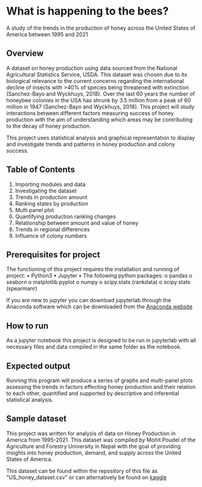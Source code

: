 # What is happening to the bees?
A study of the trends in the production of honey across the United States of America between 1995 and 2021

## Overview 
A dataset on honey production using data sourced from the National Agricultural Statistics Service, USDA. 
This dataset was chosen due to its biological relevance to the current concerns regarding the international decline of insects with >40% of species being threatened with extinction (Sanchez-Bayo and Wyckhuys, 2018). Over the last 60 years the number of honeybee colonies in the USA has shrunk by 3.5 million from a peak of 60 million in 1947 (Sanchez-Bayo and Wyckhuys, 2018). This project will study interactions between different factors measuring success of honey production with the aim of understanding which areas may be contributing to the decay of honey production.

This project uses statistical analysis and graphical representation to display and investigate trends and patterns in honey production and colony success.

## Table of Contents
1.	Importing modules and data
2.	Investigating the dataset
3.	Trends in production amount
4.	Ranking states by production 
5.	Multi panel plot 
6.	Quantifying production ranking changes
7.	Relationship between amount and value of honey
8.	Trends in regional differences
9.	Influence of colony numbers

## Prerequisites for project 
The functioning of this project requires the installation and running of project:
•	Python3
•	Jupyter
•	The following python packages:
o	pandas
o	seaborn 
o	matplotlib.pyplot
o	numpy
o	scipy.stats (rankdata)
o	scipy.stats (spearmanr)

If you are new to jupyter you can download jupyterlab through the Anaconda software which can be downloaded from the [Anaconda website](https://www.anaconda.com/products/distribution)

## How to run
As a jupyter notebook this project is designed to be run in jupyterlab with all necessary files and data compiled in the same folder as the notebook.

## Expected output
Running this program will produce a series of graphs and multi-panel plots assessing the trends in factors effecting honey production and their relation to each other, quantified and supported by descriptive and inferential statistical analysis. 

## Sample dataset
This project was written for analysis of data on Honey Production in America from 1995-2021. This dataset was compiled by Mohit Poudel of the Agriculture and Forestry University in Nepal with the goal of providing insights into honey production, demand, and supply across the United States of America.

This dataset can be found within the repository of this file as "US_honey_dataset.csv" or can alternatively be found on [kaggle](https://www.kaggle.com/datasets/mohitpoudel/us-honey-production-19952021/download?datasetVersionNumber=1)

